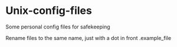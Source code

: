 # Unix-config-files
Some personal config files for safekeeping

Rename files to the same name, just with a dot in front .example_file 
